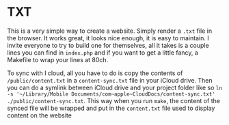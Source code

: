 # TXT

This is a very simple way to create a website. Simply render a `.txt` file in the browser.
It works great, it looks nice enough, it is easy to maintain.
I invite everyone to try to build one for themselves, all it takes is a couple lines you can find in `index.php` and if you want to get a little fancy, a Makefile to wrap your lines at 80ch.

To sync with I cloud, all you have to do is copy the contents of `/public/content.txt` in a `content-sync.txt` file in your iCloud drive. Then you can do a symlink between iCloud drive and your project folder like so `ln -s '~/Library/Mobile Documents/com~apple~CloudDocs/content-sync.txt' ./public/content-sync.txt`. This way when you run `make`, the content of the synced file will be wrapped and put in the `content.txt` file used to display content on the website
